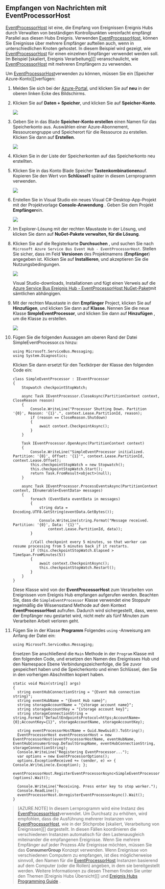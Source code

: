 ## <a name="receive-messages-with-eventprocessorhost"></a>Empfangen von Nachrichten mit EventProcessorHost

[EventProcessorHost][] ist eine, die Empfang von Ereignissen Ereignis Hubs durch Verwalten von beständigen Kontrollpunkten vereinfacht empfängt Parallel aus diesen Hubs Ereignis. Verwenden [EventProcessorHost][], können Sie Ereignisse über mehrere Empfänger aufteilen auch, wenn in unterschiedlichen Knoten gehostet. In diesem Beispiel wird gezeigt, wie [EventProcessorHost][] für einen einzelnen Empfänger verwendet werden soll. Im Beispiel [skaliert, Ereignis Verarbeitung][] veranschaulicht, wie [EventProcessorHost][] mit mehreren Empfängern zu verwenden.

Um [EventProcessorHost][]verwenden zu können, müssen Sie ein [Speicher Azure-Konto][]verfügen:

1. Melden Sie sich bei der [Azure-Portal][], und klicken Sie auf **neu** in der oberen linken Ecke des Bildschirms.

2. Klicken Sie auf **Daten + Speicher**, und klicken Sie auf **Speicher-Konto**.

    ![](./media/service-bus-event-hubs-getstarted-receive-ephcs/create-storage1.png)

3. Geben Sie in das Blade **Speicher-Konto erstellen** einen Namen für das Speicherkonto aus. Auswählen einer Azure-Abonnement, Ressourcengruppe und Speicherort für die Ressource zu erstellen. Klicken Sie dann auf **Erstellen**.

    ![](./media/service-bus-event-hubs-getstarted-receive-ephcs/create-storage2.png)

4. Klicken Sie in der Liste der Speicherkonten auf das Speicherkonto neu erstellten.

5. Klicken Sie in das Konto Blade Speicher **Tastenkombinationen**auf. Kopieren Sie den Wert von **Schlüssel1** später in diesem Lernprogramm verwenden.

    ![](./media/service-bus-event-hubs-getstarted-receive-ephcs/create-storage3.png)

4. Erstellen Sie in Visual Studio ein neues Visual C#-Desktop-App-Projekt mit der Projektvorlage **Console-Anwendung** . Geben Sie dem Projekt **Empfänger**ein.

    ![](./media/service-bus-event-hubs-getstarted-receive-ephcs/create-receiver-csharp1.png)

5. Im Explorer-Lösung mit der rechten Maustaste in der Lösung, und klicken Sie dann auf **NuGet-Pakete verwalten, für die Lösung**.

6. Klicken Sie auf die Registerkarte **Durchsuchen** , und suchen Sie nach `Microsoft Azure Service Bus Event Hub - EventProcessorHost`. Stellen Sie sicher, dass im Feld **Versionen** des Projektnamens (**Empfänger**) angegeben ist. Klicken Sie auf **Installieren**, und akzeptieren Sie die Nutzungsbedingungen.

    ![](./media/service-bus-event-hubs-getstarted-receive-ephcs/create-eph-csharp1.png)

    Visual Studio-downloads, Installationen und fügt einen Verweis auf die [Azure Service Bus Ereignis Hub - EventProcessorHost NuGet-Paket](https://www.nuget.org/packages/Microsoft.Azure.ServiceBus.EventProcessorHost)mit sämtlichen abhängigen.

7. Mit der rechten Maustaste in den **Empfänger** Project, klicken Sie auf **Hinzufügen**, und klicken Sie dann auf **Klasse**. Nennen Sie die neue Klasse **SimpleEventProcessor**, und klicken Sie dann auf **Hinzufügen** , um die Klasse zu erstellen.

    ![](./media/service-bus-event-hubs-getstarted-receive-ephcs/create-receiver-csharp2.png)

8. Fügen Sie die folgenden Aussagen am oberen Rand der Datei SimpleEventProcessor.cs hinzu:

    ```
    using Microsoft.ServiceBus.Messaging;
    using System.Diagnostics;
    ```

    Klicken Sie dann ersetzt für den Textkörper der Klasse den folgenden Code ein:

    ```
    class SimpleEventProcessor : IEventProcessor
    {
        Stopwatch checkpointStopWatch;

        async Task IEventProcessor.CloseAsync(PartitionContext context, CloseReason reason)
        {
            Console.WriteLine("Processor Shutting Down. Partition '{0}', Reason: '{1}'.", context.Lease.PartitionId, reason);
            if (reason == CloseReason.Shutdown)
            {
                await context.CheckpointAsync();
            }
        }

        Task IEventProcessor.OpenAsync(PartitionContext context)
        {
            Console.WriteLine("SimpleEventProcessor initialized.  Partition: '{0}', Offset: '{1}'", context.Lease.PartitionId, context.Lease.Offset);
            this.checkpointStopWatch = new Stopwatch();
            this.checkpointStopWatch.Start();
            return Task.FromResult<object>(null);
        }

        async Task IEventProcessor.ProcessEventsAsync(PartitionContext context, IEnumerable<EventData> messages)
        {
            foreach (EventData eventData in messages)
            {
                string data = Encoding.UTF8.GetString(eventData.GetBytes());

                Console.WriteLine(string.Format("Message received.  Partition: '{0}', Data: '{1}'",
                    context.Lease.PartitionId, data));
            }

            //Call checkpoint every 5 minutes, so that worker can resume processing from 5 minutes back if it restarts.
            if (this.checkpointStopWatch.Elapsed > TimeSpan.FromMinutes(5))
            {
                await context.CheckpointAsync();
                this.checkpointStopWatch.Restart();
            }
        }
    }
    ```

    Diese Klasse wird von der **EventProcessorHost** zum Verarbeiten von Ereignissen vom Ereignis Hub empfangen aufgerufen werden. Beachten Sie, dass die `SimpleEventProcessor` Klasse verwendet eine Stoppuhr regelmäßig die Wissensstand Methode auf dem Kontext **EventProcessorHost** aufrufen. Dadurch wird sichergestellt, dass, wenn der Empfänger neu gestartet wird, nicht mehr als fünf Minuten zum Verarbeiten Arbeit verloren geht.

9. Fügen Sie in der Klasse **Programm** Folgendes `using` -Anweisung am Anfang der Datei ein:

    ```
    using Microsoft.ServiceBus.Messaging;
    ```

    Ersetzen Sie anschließend die `Main` Methode in der `Program` Klasse mit den folgenden Code, und ersetzen den Namen des Ereignisses Hub und den Namespace Ebene Verbindungszeichenfolge, die Sie zuvor gespeichert haben und die Speicherkonto und einen Schlüssel, den Sie in den vorherigen Abschnitten kopiert haben. 

    ```
    static void Main(string[] args)
    {
      string eventHubConnectionString = "{Event Hub connection string}";
      string eventHubName = "{Event Hub name}";
      string storageAccountName = "{storage account name}";
      string storageAccountKey = "{storage account key}";
      string storageConnectionString = string.Format("DefaultEndpointsProtocol=https;AccountName={0};AccountKey={1}", storageAccountName, storageAccountKey);

      string eventProcessorHostName = Guid.NewGuid().ToString();
      EventProcessorHost eventProcessorHost = new EventProcessorHost(eventProcessorHostName, eventHubName, EventHubConsumerGroup.DefaultGroupName, eventHubConnectionString, storageConnectionString);
      Console.WriteLine("Registering EventProcessor...");
      var options = new EventProcessorOptions();
      options.ExceptionReceived += (sender, e) => { Console.WriteLine(e.Exception); };
      eventProcessorHost.RegisterEventProcessorAsync<SimpleEventProcessor>(options).Wait();

      Console.WriteLine("Receiving. Press enter key to stop worker.");
      Console.ReadLine();
      eventProcessorHost.UnregisterEventProcessorAsync().Wait();
    }
    ```

> [AZURE.NOTE] In diesem Lernprogramm wird eine Instanz des [EventProcessorHost][]verwendet. Um Durchsatz zu erhöhen, wird empfohlen, dass die Ausführung mehrerer Instanzen von [EventProcessorHost][], wie in der Stichprobe [skaliert, Verarbeitung von Ereignissen][] dargestellt. In diesen Fällen koordinieren die verschiedenen Instanzen automatisch für den Lastenausgleich miteinander die empfangenen Ereignisse. Wenn Sie mehrere Empfänger auf jeder Prozess *Alle* Ereignisse möchten, müssen Sie das **ConsumerGroup** Konzept verwenden. Wenn Ereignisse von verschiedenen Computern zu empfangen, ist dies möglicherweise sinnvoll, den Namen für die [EventProcessorHost][] Instanzen basierend auf dem Computer (oder die Rollen) angeben, in dem sie bereitgestellt werden. Weitere Informationen zu diesen Themen finden Sie unter den Themen [Ereignis Hubs Übersicht][] und [Ereignis Hubs Programming Guide][] .

<!-- Links -->
[Ereignis Hubs (Übersicht)]: ../articles/event-hubs/event-hubs-overview.md
[Ereignis Hubs Programming Guide]: ../articles/event-hubs/event-hubs-programming-guide.md
[Verarbeitung von Ereignissen skalieren]: https://code.msdn.microsoft.com/Service-Bus-Event-Hub-45f43fc3
[Azure-Speicher-Konto]: ../articles/storage/storage-create-storage-account.md
[EventProcessorHost]: http://msdn.microsoft.com/library/azure/microsoft.servicebus.messaging.eventprocessorhost(v=azure.95).aspx
[Azure-portal]: https://portal.azure.com